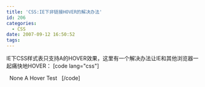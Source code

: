 ```yaml
---
title: 'CSS:IE下非链接HOVER的解决办法'
id: 206
categories:
  - CSS
date: 2007-09-12 16:50:52
tags:
---
```


IE下CSS样式表只支持A的HOVER效果，这里有一个解决办法让IE和其他浏览器一起痛快地HOVER：
[code lang="css"]
<style type="text/css">
span.collapse {
padding:8px;background:url(icon.png) no-repeat 0 -200px;
m: expression(this.onmouseover =  new Function("this.className = 'collapse-hover';"));
}

span.collapse:hover,
span.collapse-hover {
padding:8px;background:url(icon.png) no-repeat 0 -150px;
m: expression(this.onmouseout = new Function("this.className = 'collapse';"));
}

</style>
<span class="collapse">None A Hover Test</span>
[/code]